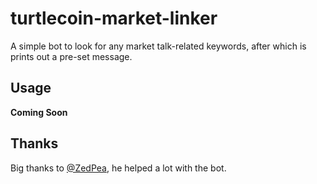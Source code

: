 # turtlecoin-market-linker

A simple bot to look for any market talk-related keywords, after which is prints out a pre-set message.

## Usage

 **Coming Soon**

## Thanks

Big thanks to [@ZedPea](https://github.com/zedpea), he helped a lot with the bot.